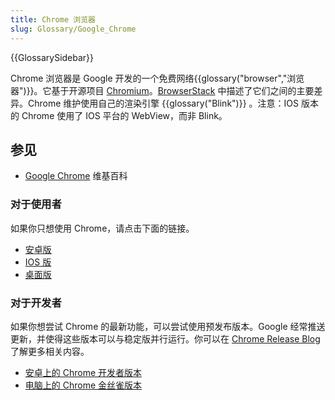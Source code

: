 ```yaml
---
title: Chrome 浏览器
slug: Glossary/Google_Chrome
---
```


{{GlossarySidebar}}

Chrome 浏览器是 Google 开发的一个免费网络{{glossary("browser","浏览器")}}。它基于开源项目 [Chromium](https://www.chromium.org/)。[BrowserStack](https://www.browserstack.com/guide/difference-between-chrome-and-chromium#toc5) 中描述了它们之间的主要差异。Chrome 维护使用自己的渲染引擎 {{glossary("Blink")}} 。注意：IOS 版本的 Chrome 使用了 IOS 平台的 WebView，而非 Blink。

## 参见

- [Google Chrome](https://zh.wikipedia.org/wiki/Google_Chrome) 维基百科

### 对于使用者

如果你只想使用 Chrome，请点击下面的链接。

- [安卓版](https://play.google.com/store/apps/details?id=com.android.chrome)
- [IOS 版](https://apps.apple.com/cn/app/chrome-web-browser-by-google/id535886823)
- [桌面版](https://www.google.cn/chrome/)

### 对于开发者

如果你想尝试 Chrome 的最新功能，可以尝试使用预发布版本。Google 经常推送更新，并使得这些版本可以与稳定版并行运行。你可以在 [Chrome Release Blog](https://chromereleases.googleblog.com) 了解更多相关内容。

- [安卓上的 Chrome 开发者版本](https://play.google.com/store/apps/details?id=com.chrome.dev)
- [电脑上的 Chrome 金丝雀版本](https://www.google.cn/chrome/canary/)
